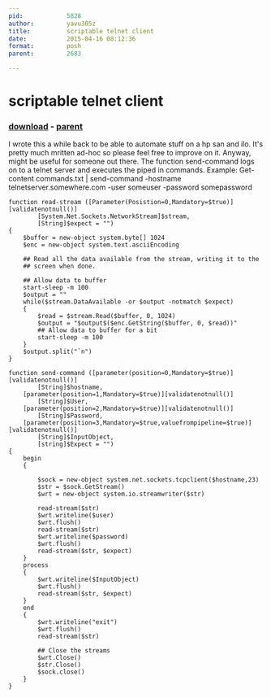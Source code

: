 ```yaml
---
pid:            5828
author:         yavu305z
title:          scriptable telnet client
date:           2015-04-16 08:12:36
format:         posh
parent:         2683

---
```


# scriptable telnet client

### [download](//scripts/5828.ps1) - [parent](//scripts/2683.md)

I wrote this a while back to be able to automate stuff on a hp san and ilo. It's pretty much mritten ad-hoc so please feel free to improve on it. Anyway, might be useful for someone out there. The function send-command logs on to a telnet server and executes the piped in commands.
Example:
Get-content commands.txt | send-command -hostname telnetserver.somewhere.com -user someuser -password somepassword



```posh
function read-stream ([Parameter(Posistion=0,Mandatory=$true)][validatenotnull()]
		[System.Net.Sockets.NetworkStream]$stream,
		[String]$expect = "")
{
	$buffer = new-object system.byte[] 1024
	$enc = new-object system.text.asciiEncoding

	## Read all the data available from the stream, writing it to the 
	## screen when done.

	## Allow data to buffer
	start-sleep -m 100
	$output = ""
	while($stream.DataAvailable -or $output -notmatch $expect)
	{   
		$read = $stream.Read($buffer, 0, 1024)    
		$output = "$output$($enc.GetString($buffer, 0, $read))"
		## Allow data to buffer for a bit 
		start-sleep -m 100
	}
	$output.split("`n")
}

function send-command ([parameter(position=0,Mandatory=$true)][validatenotnull()]
		[String]$hostname,
	[parameter(position=1,Mandatory=$true)][validatenotnull()]
		[String]$User,
	[parameter(position=2,Mandatory=$true)][validatenotnull()]
		[String]$Password, 
	[parameter(position=3,Mandatory=$true,valuefrompipeline=$true)][validatenotnull()]
		[String]$InputObject,
		[string]$Expect = "")
{
	begin
	{
		
		$sock = new-object system.net.sockets.tcpclient($hostname,23)
		$str = $sock.GetStream()
		$wrt = new-object system.io.streamwriter($str)
		
		read-stream($str)
		$wrt.writeline($user)
		$wrt.flush()
		read-stream($str)
		$wrt.writeline($password)
		$wrt.flush()
		read-stream($str, $expect)
	}
	process
	{
		$wrt.writeline($InputObject)
		$wrt.flush()
		read-stream($str, $expect)
	}
	end
	{
		$wrt.writeline("exit")
		$wrt.flush()
		read-stream($str)

		## Close the streams 
		$wrt.Close()
		$str.Close()
		$sock.close()
	}
}
```
